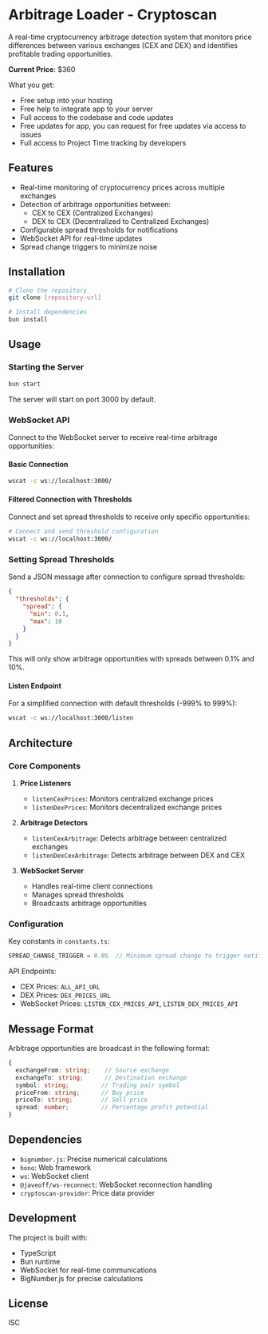# Arbitrage Loader - Cryptoscan

A real-time cryptocurrency arbitrage detection system that monitors price differences between various exchanges (CEX and DEX) and identifies profitable trading opportunities.

**Current Price**: $360

What you get:

- Free setup into your hosting
- Free help to integrate app to your server
- Full access to the codebase and code updates
- Free updates for app, you can request for free updates via access to issues
- Full access to Project Time tracking by developers

## Features

- Real-time monitoring of cryptocurrency prices across multiple exchanges
- Detection of arbitrage opportunities between:
  - CEX to CEX (Centralized Exchanges)
  - DEX to CEX (Decentralized to Centralized Exchanges)
- Configurable spread thresholds for notifications
- WebSocket API for real-time updates
- Spread change triggers to minimize noise

## Installation

```bash
# Clone the repository
git clone [repository-url]

# Install dependencies
bun install
```

## Usage

### Starting the Server

```bash
bun start
```

The server will start on port 3000 by default.

### WebSocket API

Connect to the WebSocket server to receive real-time arbitrage opportunities:

#### Basic Connection
```bash
wscat -c ws://localhost:3000/
```

#### Filtered Connection with Thresholds
Connect and set spread thresholds to receive only specific opportunities:

```bash
# Connect and send threshold configuration
wscat -c ws://localhost:3000/
```

### Setting Spread Thresholds

Send a JSON message after connection to configure spread thresholds:

```json
{
  "thresholds": {
    "spread": {
      "min": 0.1,
      "max": 10
    }
  }
}
```

This will only show arbitrage opportunities with spreads between 0.1% and 10%.

#### Listen Endpoint
For a simplified connection with default thresholds (-999% to 999%):
```bash
wscat -c ws://localhost:3000/listen
```

## Architecture

### Core Components

1. **Price Listeners**
   - `listenCexPrices`: Monitors centralized exchange prices
   - `listenDexPrices`: Monitors decentralized exchange prices

2. **Arbitrage Detectors**
   - `listenCexArbitrage`: Detects arbitrage between centralized exchanges
   - `listenDexCexArbitrage`: Detects arbitrage between DEX and CEX

3. **WebSocket Server**
   - Handles real-time client connections
   - Manages spread thresholds
   - Broadcasts arbitrage opportunities

### Configuration

Key constants in `constants.ts`:
```typescript
SPREAD_CHANGE_TRIGGER = 0.05  // Minimum spread change to trigger notification (5%)
```

API Endpoints:
- CEX Prices: `ALL_API_URL`
- DEX Prices: `DEX_PRICES_URL`
- WebSocket Prices: `LISTEN_CEX_PRICES_API`, `LISTEN_DEX_PRICES_API`

## Message Format

Arbitrage opportunities are broadcast in the following format:

```typescript
{
  exchangeFrom: string;    // Source exchange
  exchangeTo: string;      // Destination exchange
  symbol: string;         // Trading pair symbol
  priceFrom: string;      // Buy price
  priceTo: string;        // Sell price
  spread: number;         // Percentage profit potential
}
```

## Dependencies

- `bignumber.js`: Precise numerical calculations
- `hono`: Web framework
- `ws`: WebSocket client
- `@javeoff/ws-reconnect`: WebSocket reconnection handling
- `cryptoscan-provider`: Price data provider

## Development

The project is built with:
- TypeScript
- Bun runtime
- WebSocket for real-time communications
- BigNumber.js for precise calculations

## License

ISC
